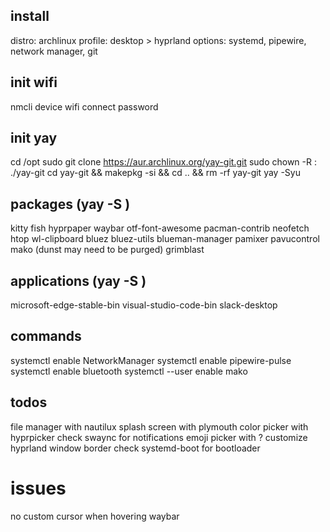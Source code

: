 ## install
distro: archlinux
profile: desktop > hyprland
options: systemd, pipewire, network manager, git

## init wifi
nmcli device wifi connect <SSID> password <PASSWORD>

## init yay
cd /opt
sudo git clone https://aur.archlinux.org/yay-git.git
sudo chown -R <USER>:<USER> ./yay-git
cd yay-git && makepkg -si && cd .. && rm -rf yay-git
yay -Syu

## packages (yay -S <PACKAGE>)
kitty
fish
hyprpaper
waybar
otf-font-awesome
pacman-contrib
neofetch
htop
wl-clipboard
bluez
bluez-utils
blueman-manager
pamixer
pavucontrol
mako (dunst may need to be purged)
grimblast

## applications (yay -S <PACKAGE>)
microsoft-edge-stable-bin
visual-studio-code-bin
slack-desktop

## commands
systemctl enable NetworkManager
systemctl enable pipewire-pulse
systemctl enable bluetooth
systemctl --user enable mako

## todos
file manager with nautilux
splash screen with plymouth
color picker with hyprpicker
check swaync for notifications
emoji picker with ?
customize hyprland window border
check systemd-boot for bootloader

# issues
no custom cursor when hovering waybar
